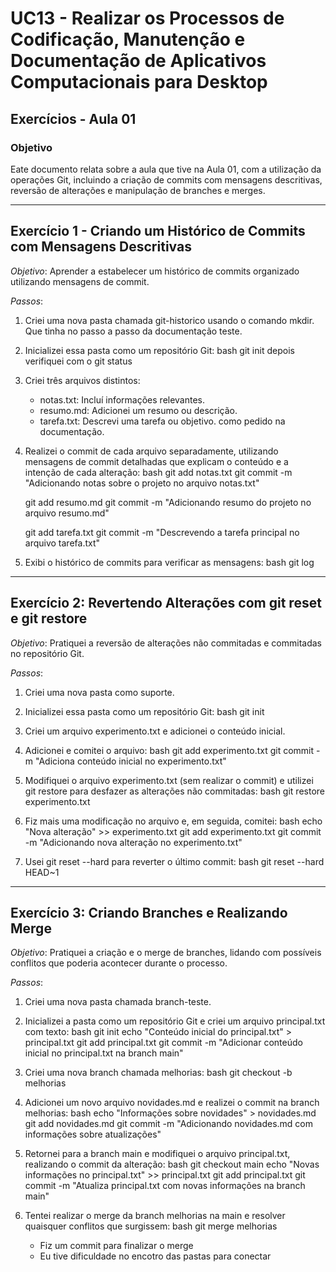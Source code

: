 # UC13 - Realizar os Processos de Codificação, Manutenção e Documentação de Aplicativos Computacionais para Desktop

## Exercícios - Aula 01

### Objetivo
Eate documento relata sobre a aula que tive na Aula 01, com a utilização da operações Git, incluindo a criação de commits com mensagens descritivas, reversão de alterações e manipulação de branches e merges.

---

## Exercício 1 - Criando um Histórico de Commits com Mensagens Descritivas

*Objetivo*: Aprender a estabelecer um histórico de commits organizado utilizando mensagens de commit.

*Passos*:

1. Criei uma nova pasta chamada git-historico usando o comando mkdir. Que tinha no passo a passo da documentação teste.
2. Inicializei essa pasta como um repositório Git:
   bash
   git init
   depois verifiquei com o 
   git status
   
3. Criei três arquivos distintos:
   - notas.txt: Incluí informações relevantes.
   - resumo.md: Adicionei um resumo ou descrição.
   - tarefa.txt: Descrevi uma tarefa ou objetivo.
   como pedido na documentação.

4. Realizei o commit de cada arquivo separadamente, utilizando mensagens de commit detalhadas que explicam o conteúdo e a intenção de cada alteração:
   bash
   git add notas.txt
   git commit -m "Adicionando notas sobre o projeto no arquivo notas.txt"

   git add resumo.md
   git commit -m "Adicionando resumo do projeto no arquivo resumo.md"

   git add tarefa.txt
   git commit -m "Descrevendo a tarefa principal no arquivo tarefa.txt"
   
5. Exibi o histórico de commits para verificar as mensagens:
   bash
   git log
   

---

## Exercício 2: Revertendo Alterações com git reset e git restore

*Objetivo*: Pratiquei a reversão de alterações não commitadas e commitadas no repositório Git.

*Passos*:

1. Criei uma nova pasta como suporte.
2. Inicializei essa pasta como um repositório Git:
   bash
   git init
   
3. Criei um arquivo experimento.txt e adicionei o conteúdo inicial.
4. Adicionei e comitei o arquivo:
   bash
   git add experimento.txt
   git commit -m "Adiciona conteúdo inicial no experimento.txt"
   
5. Modifiquei o arquivo experimento.txt (sem realizar o commit) e utilizei git restore para desfazer as alterações não commitadas:
   bash
   git restore experimento.txt
   
6. Fiz mais uma modificação no arquivo e, em seguida, comitei:
   bash
   echo "Nova alteração" >> experimento.txt
   git add experimento.txt
   git commit -m "Adicionando nova alteração no experimento.txt"
   
7. Usei git reset --hard para reverter o último commit:
   bash
   git reset --hard HEAD~1
   

---

## Exercício 3: Criando Branches e Realizando Merge

*Objetivo*: Pratiquei a criação e o merge de branches, lidando com possíveis conflitos que poderia acontecer durante o processo.

*Passos*:

1. Criei uma nova pasta chamada branch-teste.
2. Inicializei a pasta como um repositório Git e criei um arquivo principal.txt com texto:
   bash
   git init
   echo "Conteúdo inicial do principal.txt" > principal.txt
   git add principal.txt
   git commit -m "Adicionar conteúdo inicial no principal.txt na branch main"
   
3. Criei uma nova branch chamada melhorias:
   bash
   git checkout -b melhorias
   
4. Adicionei um novo arquivo novidades.md e realizei o commit na branch melhorias:
   bash
   echo "Informações sobre novidades" > novidades.md
   git add novidades.md
   git commit -m "Adicionando novidades.md com informações sobre atualizações"
   
5. Retornei para a branch main e modifiquei o arquivo principal.txt, realizando o commit da alteração:
   bash
   git checkout main
   echo "Novas informações no principal.txt" >> principal.txt
   git add principal.txt
   git commit -m "Atualiza principal.txt com novas informações na branch main"
   
6. Tentei realizar o merge da branch melhorias na main e resolver quaisquer conflitos que surgissem:
   bash
   git merge melhorias

   - Fiz um commit para finalizar o merge
   - Eu tive dificuldade no encotro das pastas para conectar
     ```bash
